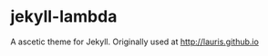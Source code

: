 jekyll-lambda
=============

A ascetic theme for Jekyll. Originally used at http://lauris.github.io
